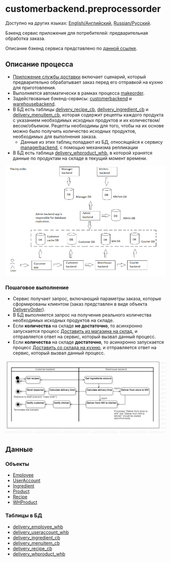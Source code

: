 # customerbackend.preprocessorder

Доступно на других языках: [English/Английский](preprocessorder.md), [Russian/Русский](preprocessorder.ru.md). 

Бэкенд сервис приложения для потребителей: предварительная обработка заказа.

Описание бэкенд сервиса представлено по [данной ссылке](../../frontend/customerbackend.ru.md).

## Описание процесса

- [Приложение службы доставки](../../../README.ru.md) включает сценарий, который предварительно обрабатывает заказ перед его отправкой на кухню для приготовления.
- Выполняется автоматически в рамках процесса [makeorder](makeorder.ru.md).
- Задействованые бэкенд-сервисы: [customerbackend](../../backend/customerbackend.ru.md) и [warehousebackend](../../backend/warehousebackend.ru.md).
- В БД есть таблицы [delivery_recipe_cb](../../dbtables/customer/delivery_recipe_cb.md), [delivery_ingredient_cb](../../dbtables/customer/delivery_ingredient_cb.md) и [delivery_menuitem_cb](../../dbtables/customer/delivery_menuitem_cb.md), которая содержит рецепты каждого продукта с указанием необходимых исходных продуктов и их количеством/весом/объемом. Рецепты необходимы для того, чтобы на их основе можно было получить количество исходных продуктов, необходимых для выполнения заказа.
    - Данные из этих таблиц попадают из БД, относящейся к сервису [managerbackend](../../backend/managerbackend.ru.md), с помощью механизма репликации
- В БД есть таблица [delivery_whproduct_whb](../../dbtables/warehouse/customer/delivery_whproduct_whb.md), в которой хранятся данные по продуктам на складе в текущий момент времени.

![placing_order_overall](../../img/placing_order_overall.png)

### Пошаговое выполнение

- Сервис получает запрос, включающий параметры заказа, которые сформированы клиентом (заказ представлен в виде объекта [DeliveryOrder](https://github.com/alexeysp11/workflow-lib/blob/main/docs/Models/Business/BusinessDocuments/DeliveryOrder.md)).
- В БД выполняется запрос на получение реального количества необходимых исходных продуктов на складе.
- Если **количества** на складе **не достаточно**, то асинхронно запускается процесс [Доставить из магазина на склад](../courier/store2wh.ru.md), и отправляется ответ на сервис, который вызвал данный процесс.
- Если **количества** на складе **достаточно**, то асинхронно запускается процесс [Доставить со склада на кухню](../warehouse/fromwhtokitchen.ru.md), и отправляется ответ на сервис, который вызвал данный процесс.

![customer.preprocessorder](../../img/activitydiagrams/customer.preprocessorder.png)

## Данные

### Объекты 

- [Employee](https://github.com/alexeysp11/workflow-lib/blob/main/docs/Models/Business/InformationSystem/Employee.md)
- [UserAccount](https://github.com/alexeysp11/workflow-lib/blob/main/docs/Models/Business/InformationSystem/UserAccount.md)
- [Ingredient](https://github.com/alexeysp11/workflow-lib/blob/main/docs/Models/Business/Products/Ingredient.md)
- [Product](https://github.com/alexeysp11/workflow-lib/blob/main/docs/Models/Business/Products/Product.md)
- [Recipe](https://github.com/alexeysp11/workflow-lib/blob/main/docs/Models/Business/Products/Recipe.md)
- [WHProduct](https://github.com/alexeysp11/workflow-lib/blob/main/docs/Models/Business/Products/WHProduct.md)

### Таблицы в БД

- [delivery_employee_whb](../../dbtables/warehouse/delivery_employee_whb.md)
- [delivery_useraccount_whb](../../dbtables/warehouse/delivery_useraccount_whb.md)
- [delivery_ingredient_cb](../../dbtables/customer/delivery_ingredient_cb.md)
- [delivery_menuitem_cb](../../dbtables/customer/delivery_menuitem_cb.md)
- [delivery_recipe_cb](../../dbtables/customer/delivery_recipe_cb.md)
- [delivery_whproduct_whb](../../dbtables/warehouse/customer/delivery_whproduct_whb.md)
